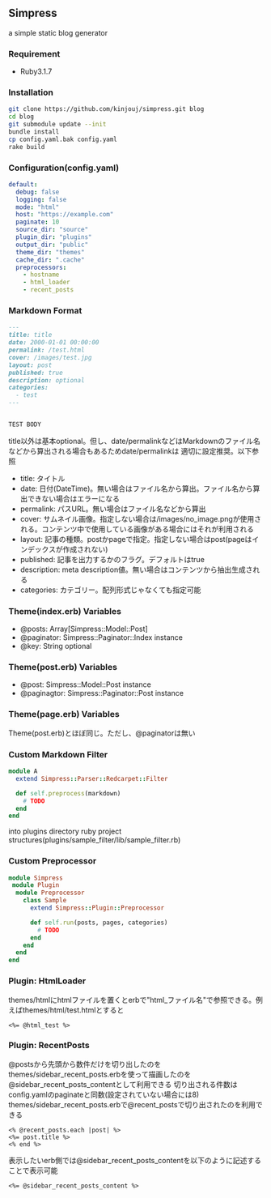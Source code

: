 ## Simpress


a simple static blog generator


### Requirement


* Ruby3.1.7


### Installation


```bash
git clone https://github.com/kinjouj/simpress.git blog
cd blog
git submodule update --init
bundle install
cp config.yaml.bak config.yaml
rake build
```


### Configuration(config.yaml)


```yaml
default:
  debug: false
  logging: false
  mode: "html"
  host: "https://example.com"
  paginate: 10
  source_dir: "source"
  plugin_dir: "plugins"
  output_dir: "public"
  theme_dir: "themes"
  cache_dir: ".cache"
  preprocessors:
    - hostname
    - html_loader
    - recent_posts
```


### Markdown Format


```markdown
---
title: title
date: 2000-01-01 00:00:00
permalink: /test.html
cover: /images/test.jpg
layout: post
published: true
description: optional
categories:
  - test
---


TEST BODY
```


title以外は基本optional。但し、date/permalinkなどはMarkdownのファイル名などから算出される場合もあるためdate/permalinkは
適切に設定推奨。以下参照


* title: タイトル
* date: 日付(DateTime)。無い場合はファイル名から算出。ファイル名から算出できない場合はエラーになる
* permalink: パスURL。無い場合はファイル名などから算出
* cover: サムネイル画像。指定しない場合は/images/no_image.pngが使用される。コンテンツ中で使用している画像がある場合にはそれが利用される
* layout: 記事の種類。postかpageで指定。指定しない場合はpost(pageはインデックスが作成されない)
* published: 記事を出力するかのフラグ。デフォルトはtrue
* description: meta description値。無い場合はコンテンツから抽出生成される
* categories: カテゴリー。配列形式じゃなくても指定可能


### Theme(index.erb) Variables


* @posts: Array[Simpress::Model::Post]
* @paginator: Simpress::Paginator::Index instance
* @key: String optional


### Theme(post.erb) Variables


* @post: Simpress::Model::Post instance
* @paginagtor: Simpress::Paginator::Post instance


### Theme(page.erb) Variables


Theme(post.erb)とほぼ同じ。ただし、@paginatorは無い


### Custom Markdown Filter


```ruby
module A
  extend Simpress::Parser::Redcarpet::Filter

  def self.preprocess(markdown)
    # TODO
  end
end
```


into plugins directory ruby project structures(plugins/sample_filter/lib/sample_filter.rb)


### Custom Preprocessor


```ruby
module Simpress
 module Plugin
  module Preprocessor
    class Sample
      extend Simpress::Plugin::Preprocessor

      def self.run(posts, pages, categories)
        # TODO
      end
    end
  end
end
```


### Plugin: HtmlLoader


themes/htmlにhtmlファイルを置くとerbで"html_ファイル名"で参照できる。例えばthemes/html/test.htmlとすると


```erb
<%= @html_test %>
```


### Plugin: RecentPosts


@postsから先頭から数件だけを切り出したのをthemes/sidebar_recent_posts.erbを使って描画したのを@sidebar_recent_posts_contentとして利用できる
切り出される件数はconfig.yamlのpaginateと同数(設定されていない場合には8)
themes/sidebar_recent_posts.erbで@recent_postsで切り出されたのを利用できる


```erb
<% @recent_posts.each |post| %>
<%= post.title %>
<% end %>
```


表示したいerb側では@sidebar_recent_posts_contentを以下のように記述することで表示可能


```erb
<%= @sidebar_recent_posts_content %>
```
